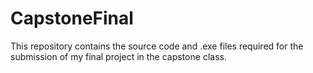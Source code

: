 # CapstoneFinal
This repository contains the source code and .exe files required for the submission of my final project in the capstone class.
